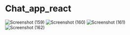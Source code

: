 # Chat_app_react
![Screenshot (159)](https://github.com/PradeepSain03/Chat_app_react/assets/130055570/2f4d3ca7-8ad1-4a68-99ad-70cfc2f48c28)
![Screenshot (160)](https://github.com/PradeepSain03/Chat_app_react/assets/130055570/c15245ae-3a78-4b40-9d56-421af14fba20)
![Screenshot (161)](https://github.com/PradeepSain03/Chat_app_react/assets/130055570/1fff42e5-1bbc-460a-9981-e509dfd91ed5)
![Screenshot (162)](https://github.com/PradeepSain03/Chat_app_react/assets/130055570/4504148c-f68f-4abb-af70-a8fbb6f1b4c5)
